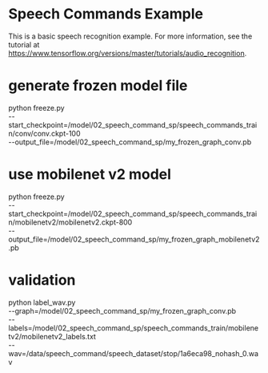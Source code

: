 # Speech Commands Example

This is a basic speech recognition example. For more information, see the
tutorial at https://www.tensorflow.org/versions/master/tutorials/audio_recognition.

# generate frozen model file
python freeze.py \
--start_checkpoint=/model/02_speech_command_sp/speech_commands_train/conv/conv.ckpt-100 \
--output_file=/model/02_speech_command_sp/my_frozen_graph_conv.pb



# use mobilenet v2 model
python freeze.py \
--start_checkpoint=/model/02_speech_command_sp/speech_commands_train/mobilenetv2/mobilenetv2.ckpt-800 \
--output_file=/model/02_speech_command_sp/my_frozen_graph_mobilenetv2.pb

# validation

python label_wav.py \
--graph=/model/02_speech_command_sp/my_frozen_graph_conv.pb \
--labels=/model/02_speech_command_sp/speech_commands_train/mobilenetv2/mobilenetv2_labels.txt \
--wav=/data/speech_command/speech_dataset/stop/1a6eca98_nohash_0.wav

